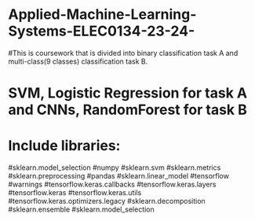 # Applied-Machine-Learning-Systems-ELEC0134-23-24-

#This is coursework that is divided into binary classification task A and multi-class(9 classes) classification task B.

# SVM, Logistic Regression for task A and CNNs, RandomForest for task B

# Include libraries:
#sklearn.model_selection
#numpy
#sklearn.svm 
#sklearn.metrics 
#sklearn.preprocessing
#pandas
#sklearn.linear_model
#tensorflow
#warnings
#tensorflow.keras.callbacks
#tensorflow.keras.layers
#tensorflow.keras 
#tensorflow.keras.utils
#tensorflow.keras.optimizers.legacy 
#sklearn.decomposition 
#sklearn.ensemble
#sklearn.model_selection

